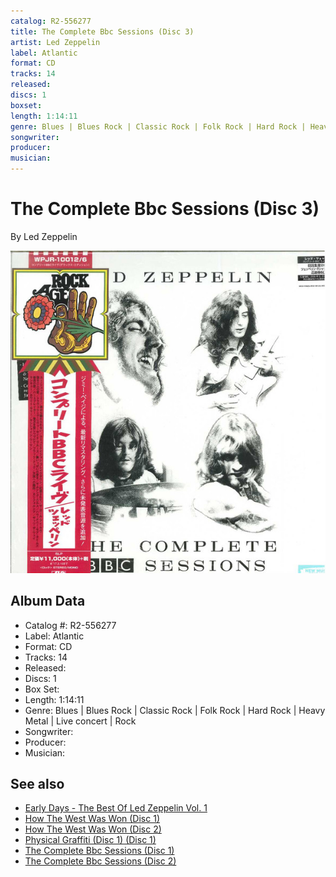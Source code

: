 ```yaml
---
catalog: R2-556277
title: The Complete Bbc Sessions (Disc 3)
artist: Led Zeppelin
label: Atlantic
format: CD
tracks: 14
released: 
discs: 1
boxset: 
length: 1:14:11
genre: Blues | Blues Rock | Classic Rock | Folk Rock | Hard Rock | Heavy Metal | Live concert | Rock
songwriter: 
producer: 
musician: 
---
```


# The Complete Bbc Sessions (Disc 3)

By Led Zeppelin

![](../../assets/cdcovers/Led_Zeppelin-The_Complete_BBC_Sessions.png)

## Album Data

- Catalog #: R2-556277
- Label: Atlantic
- Format: CD
- Tracks: 14
- Released: 
- Discs: 1
- Box Set: 
- Length: 1:14:11
- Genre: Blues | Blues Rock | Classic Rock | Folk Rock | Hard Rock | Heavy Metal | Live concert | Rock
- Songwriter: 
- Producer: 
- Musician: 


## See also

- [Early Days - The Best Of Led Zeppelin Vol. 1](Early_Days_-_The_Best_Of_Led_Zeppelin_Vol_1.md)
- [How The West Was Won (Disc 1)](How_The_West_Was_Won_Disc_1.md)
- [How The West Was Won (Disc 2)](How_The_West_Was_Won_Disc_2.md)
- [Physical Graffiti (Disc 1) (Disc 1)](Physical_Graffiti_Disc_1_Disc_1.md)
- [The Complete Bbc Sessions (Disc 1)](The_Complete_Bbc_Sessions_Disc_1.md)
- [The Complete Bbc Sessions (Disc 2)](The_Complete_Bbc_Sessions_Disc_2.md)

